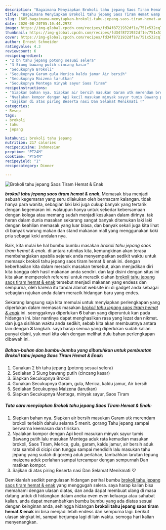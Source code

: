 ```yaml
---
description: "Bagaimana Menyiapkan Brokoli tahu jepang Saos Tiram Hemat &amp;amp; Enak, Lezat Sekali"
title: "Bagaimana Menyiapkan Brokoli tahu jepang Saos Tiram Hemat &amp;amp; Enak, Lezat Sekali"
slug: 1685-bagaimana-menyiapkan-brokoli-tahu-jepang-saos-tiram-hemat-and-amp-enak-lezat-sekali
date: 2020-08-20T05:10:44.297Z
image: https://img-global.cpcdn.com/recipes/fd34f8721932df1e/751x532cq70/brokoli-tahu-jepang-saos-tiram-hemat-enak-foto-resep-utama.jpg
thumbnail: https://img-global.cpcdn.com/recipes/fd34f8721932df1e/751x532cq70/brokoli-tahu-jepang-saos-tiram-hemat-enak-foto-resep-utama.jpg
cover: https://img-global.cpcdn.com/recipes/fd34f8721932df1e/751x532cq70/brokoli-tahu-jepang-saos-tiram-hemat-enak-foto-resep-utama.jpg
author: Ernest Schneider
ratingvalue: 4.3
reviewcount: 6
recipeingredient:
- "2 bh tahu jepang potong sesuai selera"
- "3 Siung bawang putih cincang kasar"
- "Secukupnya Brokoli"
- "Secukupnya Garam gula Merica kaldu jamur Air bersih"
- "Secukupnya Maizena larutkan"
- "Secukupnya Mentega minyak sayur Saos Tiram"
recipeinstructions:
- "Siapkan bahan nya. Siapkan air bersih masukan Garam utk merendam brokoli terlebih dahulu selama 5 menit. gorang Tahu jepang sampai berwarna keemasan dan tiriskan."
- "Nyalakan kompor dengan Api kecil masukan minyak sayur tumis Bawang putih lalu masukan Mentega aduk rata kemudian masukan brokoli, Saos Tiram, Merica, gula, garam, kaldu jamur, air bersih aduk rata sambil di cicipi dan tunggu sampai mendidih lalu masukan tahu jepang yang sudah di goreng aduk perlahan, tambahkan larutan tepung maizena aduk perlahan sampai tercampur dengan sempurnah Dan matikan kompor."
- "Sajikan di atas piring Beserta nasi Dan Selamat Menikmati ♡"
categories:
- Resep
tags:
- brokoli
- tahu
- jepang

katakunci: brokoli tahu jepang 
nutrition: 217 calories
recipecuisine: Indonesian
preptime: "PT24M"
cooktime: "PT54M"
recipeyield: "1"
recipecategory: Dinner

---
```



![Brokoli tahu jepang Saos Tiram Hemat &amp; Enak](https://img-global.cpcdn.com/recipes/fd34f8721932df1e/751x532cq70/brokoli-tahu-jepang-saos-tiram-hemat-enak-foto-resep-utama.jpg)

<b><i>brokoli tahu jepang saos tiram hemat &amp; enak</i></b>, Memasak bisa menjadi sebuah kegemaran yang seru dilakukan oleh bermacam kalangan. tidak hanya para wanita, sebagian laki laki juga cukup banyak yang tertarik dengan kegemaran ini. walaupun hanya untuk sekedar kebersamaan dengan kolega atau memang sudah menjadi kesukaan dalam dirinya. tak heran dalam dunia masakan sekarang sangat banyak ditemukan laki laki dengan keahlian memasak yang luar biasa, dan banyak sekali juga kita lihat di banyak warung makan dan stand makanan mall yang menggunakan koki pria sebagai koki andalan nya.

Baik, kita mulai ke hal bumbu bumbu masakan <i>brokoli tahu jepang saos tiram hemat &amp; enak</i>. di antara rutinitas kita, kemungkinan akan terasa membahagiakan apabila sejenak anda menyempatkan sedikit waktu untuk memasak brokoli tahu jepang saos tiram hemat &amp; enak ini. dengan keberhasilan kita dalam meracik masakan tersebut, akan menjadikan diri kita bangga oleh hasil makanan anda sendiri. dan lagi disini dengan situs ini kita akan memperoleh referensi untuk meracik olahan <u>brokoli tahu jepang saos tiram hemat &amp; enak</u> tersebut menjadi makanan yang endess dan sempurna, oleh karena itu tandai alamat website ini di gadget anda sebagai sebagian rujukan anda dalam meracik hidangan baru yang endes.




Sekarang langsung saja kita memulai untuk menyiapkan perlengkapan yang diperlukan dalam memasak masakan <u><i>brokoli tahu jepang saos tiram hemat &amp; enak</i></u> ini. seenggaknya diperlukan <b>6</b> bahan yang diperuntuk kan pada hidangan ini. biar nantinya dapat menghasilkan rasa yang lezat dan nikmat. dan juga sisihkan waktu anda sedikit, sebab kita akan membuatnya antara lain dengan <b>3</b> langkah. saya harap semua yang diperlukan sudah kalian punyai disini, yuk mari kita olah dengan melihat dulu bahan perlengkapan dibawah ini.

<!--inarticleads1-->

##### Bahan-bahan dan bumbu-bumbu yang dibutuhkan untuk pembuatan Brokoli tahu jepang Saos Tiram Hemat &amp; Enak:

1. Gunakan 2 bh tahu jepang (potong sesuai selera)
1. Sediakan 3 Siung bawang putih (cincang kasar)
1. Siapkan Secukupnya Brokoli
1. Gunakan Secukupnya Garam, gula, Merica, kaldu jamur, Air bersih
1. Sediakan Secukupnya Maizena (larutkan)
1. Siapkan Secukupnya Mentega, minyak sayur, Saos Tiram




<!--inarticleads2-->

##### Tata cara menyiapkan Brokoli tahu jepang Saos Tiram Hemat &amp; Enak:

1. Siapkan bahan nya. Siapkan air bersih masukan Garam utk merendam brokoli terlebih dahulu selama 5 menit. gorang Tahu jepang sampai berwarna keemasan dan tiriskan.
1. Nyalakan kompor dengan Api kecil masukan minyak sayur tumis Bawang putih lalu masukan Mentega aduk rata kemudian masukan brokoli, Saos Tiram, Merica, gula, garam, kaldu jamur, air bersih aduk rata sambil di cicipi dan tunggu sampai mendidih lalu masukan tahu jepang yang sudah di goreng aduk perlahan, tambahkan larutan tepung maizena aduk perlahan sampai tercampur dengan sempurnah Dan matikan kompor.
1. Sajikan di atas piring Beserta nasi Dan Selamat Menikmati ♡




Demikianlah sedikit pengulasan hidangan perihal bumbu <u>brokoli tahu jepang saos tiram hemat &amp; enak</u> yang menggugah selera. saya harap kalian bisa memahami dengan ulasan diatas, dan anda dapat membuat ulang di masa datang untuk di hidangkan dalam aneka even even keluarga atau sahabat kalian. anda dapat menambahkan bumbu bumbu yang ada diatas sesuai dengan keinginan anda, sehingga hidangan <b>brokoli tahu jepang saos tiram hemat &amp; enak</b> ini bisa menjadi lebih endess dan sempurna lagi. berikut ulasan singkat ini, sampai berjumpa lagi di lain waktu. semoga hari kalian menyenangkan.
